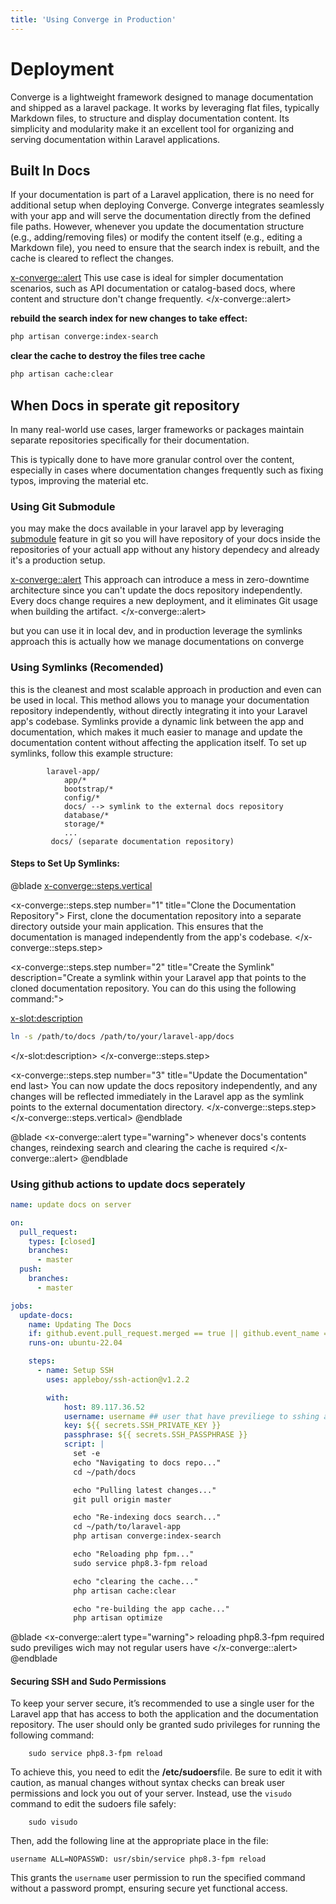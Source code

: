 ```yaml
---
title: 'Using Converge in Production'
---
```


# Deployment
Converge is a lightweight framework designed to manage documentation and shipped as a laravel package. It works by leveraging flat files, typically Markdown files, to structure and display documentation content. Its simplicity and modularity make it an excellent tool for organizing and serving documentation within Laravel applications.

## Built In Docs
If your documentation is part of a Laravel application, there is no need for additional setup when deploying Converge. Converge integrates seamlessly with your app and will serve the documentation directly from the defined file paths. However, whenever you update the documentation structure (e.g., adding/removing files) or modify the content itself (e.g., editing a Markdown file), you need to ensure that the search index is rebuilt, and the cache is cleared to reflect the changes.

<x-converge::alert>
This use case is ideal for simpler documentation scenarios, such as API documentation or catalog-based docs, where content and structure don't change frequently.
</x-converge::alert>

**rebuild the search index for new changes to take effect:**

```bash
php artisan converge:index-search
```


**clear the cache to destroy the files tree cache**
```bash
php artisan cache:clear
```


## When Docs in sperate git repository
In many real-world use cases, larger frameworks or packages maintain separate repositories specifically for their documentation. 

This is typically done to have more granular control over the content, especially in cases where documentation changes frequently such as fixing typos, improving the material etc. 

### Using Git Submodule


you may make the docs available in your laravel app by leveraging [submodule](https://git-scm.com/book/en/v2/Git-Tools-Submodules) feature in git so you will have repository of your docs inside the repositories of your actuall app without any history dependecy and already it's a production setup. 

<x-converge::alert>
This approach can introduce a mess in zero-downtime architecture since you can't update the docs repository independently. Every docs change requires a new deployment, and it eliminates Git usage when building the artifact.
</x-converge::alert>

but you can use it in local dev, and in production leverage the symlinks approach this is actually how we manage documentations on converge 

### Using Symlinks (Recomended)
this is the cleanest and most scalable approach in production and even can be used in local. This method allows you to manage your documentation repository independently, without directly integrating it into your Laravel app's codebase. Symlinks provide a dynamic link between the app and documentation, which makes it much easier to manage and update the documentation content without affecting the application itself.
To set up symlinks, follow this example structure:

```
        laravel-app/
            app/*
            bootstrap/*
            config/*
            docs/ --> symlink to the external docs repository
            database/*
            storage/*
            ...
         docs/ (separate documentation repository)
```

#### Steps to Set Up Symlinks:

@blade
<x-converge::steps.vertical>

<!-- STEP 1 -->
<x-converge::steps.step number="1" title="Clone the Documentation Repository">
    First, clone the documentation repository into a separate directory outside your main application. This ensures that the documentation is managed independently from the app's codebase.
</x-converge::steps.step>

<!-- STEP 2 -->
<x-converge::steps.step number="2" title="Create the Symlink" description="Create a symlink within your Laravel app that points to the cloned documentation repository. You can do this using the following command:">

<x-slot:description>
```bash
ln -s /path/to/docs /path/to/your/laravel-app/docs
```
</x-slot:description>
</x-converge::steps.step>

<!-- STEP 3 -->
<x-converge::steps.step number="3" title="Update the Documentation" end last>
You can now update the docs repository independently, and any changes will be reflected immediately in the Laravel app as the symlink points to the external documentation directory.
</x-converge::steps.step>
</x-converge::steps.vertical>
@endblade

@blade
<x-converge::alert type="warning">
whenever docs's contents changes, reindexing search and clearing the cache is required
</x-converge::alert>
@endblade

### Using github actions to update docs seperately

```yml
name: update docs on server

on:
  pull_request:
    types: [closed]
    branches:
      - master
  push:
    branches:
      - master

jobs:
  update-docs:
    name: Updating The Docs
    if: github.event.pull_request.merged == true || github.event_name == 'push'
    runs-on: ubuntu-22.04

    steps:
      - name: Setup SSH
        uses: appleboy/ssh-action@v1.2.2

        with:
            host: 89.117.36.52
            username: username ## user that have previliege to sshing and update docs repo
            key: ${{ secrets.SSH_PRIVATE_KEY }}
            passphrase: ${{ secrets.SSH_PASSPHRASE }}
            script: |
              set -e
              echo "Navigating to docs repo..."
              cd ~/path/docs

              echo "Pulling latest changes..."
              git pull origin master 

              echo "Re-indexing docs search..."
              cd ~/path/to/laravel-app
              php artisan converge:index-search

              echo "Reloading php fpm..."
              sudo service php8.3-fpm reload 

              echo "clearing the cache..."
              php artisan cache:clear

              echo "re-building the app cache..."
              php artisan optimize
```
@blade
<x-converge::alert type="warning">
reloading php8.3-fpm required sudo previliges wich may not regular users have
</x-converge::alert>
@endblade

#### Securing SSH and Sudo Permissions

To keep your server secure, it’s recommended to use a single user for the Laravel app that has access to both the application and the documentation repository. The user should only be granted sudo privileges for running the following command: 

```shell
    sudo service php8.3-fpm reload
```


To achieve this, you need to edit the **/etc/sudoers**file. Be sure to edit it with caution, as manual changes without syntax checks can break user permissions and lock you out of your server. Instead, use the `visudo` command to edit the sudoers file safely:

```shell
    sudo visudo 
```


Then, add the following line at the appropriate place in the file:

```shell
username ALL=NOPASSWD: usr/sbin/service php8.3-fpm reload
```


This grants the `username` user permission to run the specified command without a password prompt, ensuring secure yet functional access.
